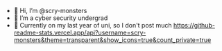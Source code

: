- 👋 Hi, I’m @scry-monsters
- 👀 I’m a cyber security undergrad
- 🐙 Currently on my last year of uni, so I don't post much
https://github-readme-stats.vercel.app/api?username=scry-monsters&theme=transparent&show_icons=true&count_private=true
